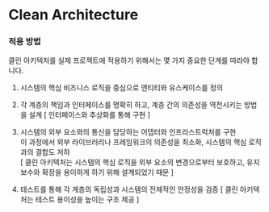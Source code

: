 # Clean Architecture
### 적용 방법

클린 아키텍처를 실제 프로젝트에 적용하기 위해서는 몇 가지 중요한 단계를 따라야 합니다.  

1. 시스템의 핵심 비즈니스 로직을 중심으로 엔티티와 유스케이스를 정의
2. 각 계층의 책임과 인터페이스를 명확히 하고, 계층 간의 의존성을 역전시키는 방법을 설계 [ 인터페이스와 추상화를 통해 구현 ]

3. 시스템의 외부 요소와의 통신을 담당하는 어댑터와 인프라스트럭처를 구현  
   이 과정에서 외부 라이브러리나 프레임워크의 의존성을 최소화, 시스템의 핵심 로직과의 결합도 저하  
   [ 클린 아키텍처는 시스템의 핵심 로직을 외부 요소의 변경으로부터 보호하고, 유지보수와 확장을 용이하게 하기 위해 설계되었기 때문 ]

4. 테스트를 통해 각 계층의 독립성과 시스템의 전체적인 안정성을 검증 [ 클린 아키텍처는 테스트 용이성을 높이는 구조 제공 ]
